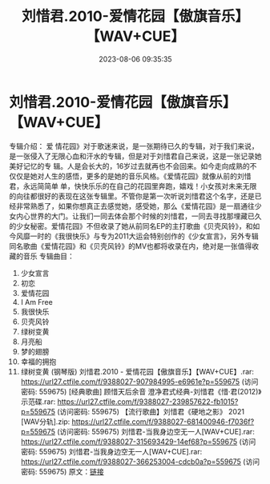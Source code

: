 ﻿---
title: 刘惜君.2010-爱情花园【傲旗音乐】【WAV+CUE】
date: 2023-08-06 09:35:35
categories: WAV车载音乐、镜像
tags: 华语中文
---
# 刘惜君.2010-爱情花园【傲旗音乐】【WAV+CUE】

专辑介绍：
爱
情花园》对于歌迷来说，是一张期待已久的专辑，对于我们来说，是一张侵入了无限心血和汗水的专辑，但是对于刘惜君自己来说，这是一张记录她美好记忆的专
辑。人是会长大的，16岁过去就再也不会回来。如今走向成熟的不仅仅是她对人生的感悟，更多的是她的音乐风格。《爱情花园》就像从前的刘惜君，永远简简单
单，快快乐乐的在自己的花园里奔跑，嬉戏！小女孩对未来无限的向往都很好的表现在这张专辑里。不管你是第一次听说刘惜君这个名字，还是已经非常熟悉了，如果你想真正去感觉她，感受她，那么《爱情花园》是一扇通往少女内心世界的大门。让我们一同去体会那个时候的刘惜君，一同去寻找那埋藏已久的少女秘密。爱情花园》不但收录了她从前同名EP的主打歌曲《贝壳风铃》，和如今风靡一时的《我很快乐》与专为2011大运会特别创作的《少女宣言》，另外专辑同名歌曲《爱情花园》和《贝壳风铃》的MV也都将收录在内，绝对是一张值得收藏的音乐
专辑曲目：
01. 少女宣言
02. 初恋
03. 爱情花园
04. I Am Free
05. 我很快乐
06. 贝壳风铃
07. 绿树变黄
08. 月亮船
09. 梦的翅膀
10. 幸福的拥抱
11. 绿树变黄 (钢琴版)
刘惜君.2010 - 爱情花园【傲旗音乐】【WAV+CUE】.rar: https://url27.ctfile.com/f/9388027-907984995-e6961e?p=559675
(访问密码: 559675)
[经典歌曲] 顾惜天后余音 澄净君式经典-刘惜君《惜·君(2012)》示范碟.rar: https://url27.ctfile.com/f/9388027-239857622-fb1015?p=559675
(访问密码: 559675)
【流行歌曲】刘惜君《硬地之影》 2021 [WAV分轨].zip: https://url27.ctfile.com/f/9388027-681400946-f7036f?p=559675
(访问密码: 559675)
刘惜君-当我身边空无一人[WAV+CUE].rar: https://url27.ctfile.com/f/9388027-315693429-14ef68?p=559675
(访问密码: 559675)
刘惜君-当我身边空无一人[WAV+CUE].rar: https://url27.ctfile.com/f/9388027-366253004-cdcb0a?p=559675
(访问密码: 559675)
原文：[链接](https://blog.sina.com.cn/s/blog_1647c7e76010312z9.html)